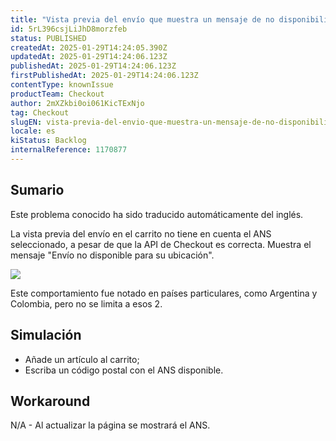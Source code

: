 ```yaml
---
title: "Vista previa del envío que muestra un mensaje de no disponibilidad para la entrega"
id: 5rL396csjLiJhD8morzfeb
status: PUBLISHED
createdAt: 2025-01-29T14:24:05.390Z
updatedAt: 2025-01-29T14:24:06.123Z
publishedAt: 2025-01-29T14:24:06.123Z
firstPublishedAt: 2025-01-29T14:24:06.123Z
contentType: knownIssue
productTeam: Checkout
author: 2mXZkbi0oi061KicTExNjo
tag: Checkout
slugEN: vista-previa-del-envio-que-muestra-un-mensaje-de-no-disponibilidad-para-la-entrega
locale: es
kiStatus: Backlog
internalReference: 1170877
---
```


## Sumario

<div class="alert alert-info">
  <p>Este problema conocido ha sido traducido automáticamente del inglés.</p>
</div>


La vista previa del envío en el carrito no tiene en cuenta el ANS seleccionado, a pesar de que la API de Checkout es correcta. Muestra el mensaje "Envío no disponible para su ubicación".

 ![](https://vtexhelp.zendesk.com/attachments/token/oKGiw0BqXd83twkctR84fT0Wc/?name=image.png)

Este comportamiento fue notado en países particulares, como Argentina y Colombia, pero no se limita a esos 2.


##

## Simulación



- Añade un artículo al carrito;
- Escriba un código postal con el ANS disponible.



## Workaround


N/A - Al actualizar la página se mostrará el ANS.




